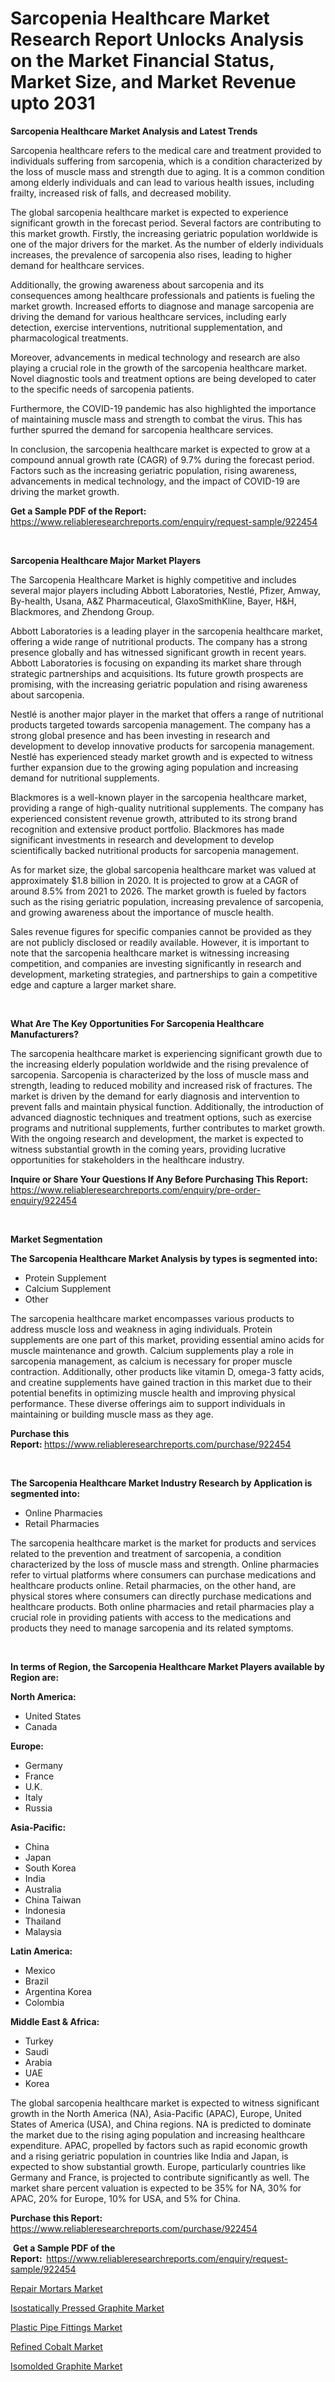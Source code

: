 <p><h1>Sarcopenia Healthcare Market Research Report Unlocks Analysis on the Market Financial Status, Market Size, and Market Revenue upto 2031</h1></p><p><strong>Sarcopenia Healthcare Market Analysis and Latest Trends</strong></p>
<p><p>Sarcopenia healthcare refers to the medical care and treatment provided to individuals suffering from sarcopenia, which is a condition characterized by the loss of muscle mass and strength due to aging. It is a common condition among elderly individuals and can lead to various health issues, including frailty, increased risk of falls, and decreased mobility.</p><p>The global sarcopenia healthcare market is expected to experience significant growth in the forecast period. Several factors are contributing to this market growth. Firstly, the increasing geriatric population worldwide is one of the major drivers for the market. As the number of elderly individuals increases, the prevalence of sarcopenia also rises, leading to higher demand for healthcare services.</p><p>Additionally, the growing awareness about sarcopenia and its consequences among healthcare professionals and patients is fueling the market growth. Increased efforts to diagnose and manage sarcopenia are driving the demand for various healthcare services, including early detection, exercise interventions, nutritional supplementation, and pharmacological treatments.</p><p>Moreover, advancements in medical technology and research are also playing a crucial role in the growth of the sarcopenia healthcare market. Novel diagnostic tools and treatment options are being developed to cater to the specific needs of sarcopenia patients.</p><p>Furthermore, the COVID-19 pandemic has also highlighted the importance of maintaining muscle mass and strength to combat the virus. This has further spurred the demand for sarcopenia healthcare services.</p><p>In conclusion, the sarcopenia healthcare market is expected to grow at a compound annual growth rate (CAGR) of 9.7% during the forecast period. Factors such as the increasing geriatric population, rising awareness, advancements in medical technology, and the impact of COVID-19 are driving the market growth.</p></p>
<p><strong>Get a Sample PDF of the Report:&nbsp;</strong> <a href="https://www.reliableresearchreports.com/enquiry/request-sample/922454">https://www.reliableresearchreports.com/enquiry/request-sample/922454</a></p>
<p>&nbsp;</p>
<p><strong>Sarcopenia Healthcare Major Market Players</strong></p>
<p><p>The Sarcopenia Healthcare Market is highly competitive and includes several major players including Abbott Laboratories, Nestlé, Pfizer, Amway, By-health, Usana, A&Z Pharmaceutical, GlaxoSmithKline, Bayer, H&H, Blackmores, and Zhendong Group.</p><p>Abbott Laboratories is a leading player in the sarcopenia healthcare market, offering a wide range of nutritional products. The company has a strong presence globally and has witnessed significant growth in recent years. Abbott Laboratories is focusing on expanding its market share through strategic partnerships and acquisitions. Its future growth prospects are promising, with the increasing geriatric population and rising awareness about sarcopenia.</p><p>Nestlé is another major player in the market that offers a range of nutritional products targeted towards sarcopenia management. The company has a strong global presence and has been investing in research and development to develop innovative products for sarcopenia management. Nestlé has experienced steady market growth and is expected to witness further expansion due to the growing aging population and increasing demand for nutritional supplements.</p><p>Blackmores is a well-known player in the sarcopenia healthcare market, providing a range of high-quality nutritional supplements. The company has experienced consistent revenue growth, attributed to its strong brand recognition and extensive product portfolio. Blackmores has made significant investments in research and development to develop scientifically backed nutritional products for sarcopenia management.</p><p>As for market size, the global sarcopenia healthcare market was valued at approximately $1.8 billion in 2020. It is projected to grow at a CAGR of around 8.5% from 2021 to 2026. The market growth is fueled by factors such as the rising geriatric population, increasing prevalence of sarcopenia, and growing awareness about the importance of muscle health.</p><p>Sales revenue figures for specific companies cannot be provided as they are not publicly disclosed or readily available. However, it is important to note that the sarcopenia healthcare market is witnessing increasing competition, and companies are investing significantly in research and development, marketing strategies, and partnerships to gain a competitive edge and capture a larger market share.</p></p>
<p>&nbsp;</p>
<p><strong>What Are The Key Opportunities For Sarcopenia Healthcare Manufacturers?</strong></p>
<p><p>The sarcopenia healthcare market is experiencing significant growth due to the increasing elderly population worldwide and the rising prevalence of sarcopenia. Sarcopenia is characterized by the loss of muscle mass and strength, leading to reduced mobility and increased risk of fractures. The market is driven by the demand for early diagnosis and intervention to prevent falls and maintain physical function. Additionally, the introduction of advanced diagnostic techniques and treatment options, such as exercise programs and nutritional supplements, further contributes to market growth. With the ongoing research and development, the market is expected to witness substantial growth in the coming years, providing lucrative opportunities for stakeholders in the healthcare industry.</p></p>
<p><strong>Inquire or Share Your Questions If Any Before Purchasing This Report:</strong> <a href="https://www.reliableresearchreports.com/enquiry/pre-order-enquiry/922454">https://www.reliableresearchreports.com/enquiry/pre-order-enquiry/922454</a></p>
<p>&nbsp;</p>
<p><strong>Market Segmentation</strong></p>
<p><strong>The Sarcopenia Healthcare Market Analysis by types is segmented into:</strong></p>
<p><ul><li>Protein Supplement</li><li>Calcium Supplement</li><li>Other</li></ul></p>
<p><p>The sarcopenia healthcare market encompasses various products to address muscle loss and weakness in aging individuals. Protein supplements are one part of this market, providing essential amino acids for muscle maintenance and growth. Calcium supplements play a role in sarcopenia management, as calcium is necessary for proper muscle contraction. Additionally, other products like vitamin D, omega-3 fatty acids, and creatine supplements have gained traction in this market due to their potential benefits in optimizing muscle health and improving physical performance. These diverse offerings aim to support individuals in maintaining or building muscle mass as they age.</p></p>
<p><strong>Purchase this Report:&nbsp;</strong><a href="https://www.reliableresearchreports.com/purchase/922454">https://www.reliableresearchreports.com/purchase/922454</a></p>
<p>&nbsp;</p>
<p><strong>The Sarcopenia Healthcare Market Industry Research by Application is segmented into:</strong></p>
<p><ul><li>Online Pharmacies</li><li>Retail Pharmacies</li></ul></p>
<p><p>The sarcopenia healthcare market is the market for products and services related to the prevention and treatment of sarcopenia, a condition characterized by the loss of muscle mass and strength. Online pharmacies refer to virtual platforms where consumers can purchase medications and healthcare products online. Retail pharmacies, on the other hand, are physical stores where consumers can directly purchase medications and healthcare products. Both online pharmacies and retail pharmacies play a crucial role in providing patients with access to the medications and products they need to manage sarcopenia and its related symptoms.</p></p>
<p>&nbsp;</p>
<p><strong>In terms of Region, the Sarcopenia Healthcare Market Players available by Region are:</strong></p>
<p>
    <p> <strong> North America: </strong>
        <ul>
            <li>United States</li>
            <li>Canada</li>
        </ul>
        </p> 
    <p> <strong> Europe: </strong>
        <ul>
            <li>Germany</li>
            <li>France</li>
            <li>U.K.</li>
            <li>Italy</li>
            <li>Russia</li>
        </ul>
        </p> 
    <p> <strong> Asia-Pacific: </strong>
        <ul>
            <li>China</li>
            <li>Japan</li>
            <li>South Korea</li>
            <li>India</li>
            <li>Australia</li>
            <li>China Taiwan</li>
            <li>Indonesia</li>
            <li>Thailand</li>
            <li>Malaysia</li>
        </ul>
        </p> 
    <p> <strong> Latin America: </strong>
        <ul>
            <li>Mexico</li>
            <li>Brazil</li>
            <li>Argentina Korea</li>
            <li>Colombia</li>
        </ul>
        </p> 
    <p> <strong> Middle East & Africa: </strong>
        <ul>
            <li>Turkey</li>
            <li>Saudi</li>
            <li>Arabia</li>
            <li>UAE</li>
            <li>Korea</li>
        </ul>
    </p>
    </p>
<p><p>The global sarcopenia healthcare market is expected to witness significant growth in the North America (NA), Asia-Pacific (APAC), Europe, United States of America (USA), and China regions. NA is predicted to dominate the market due to the rising aging population and increasing healthcare expenditure. APAC, propelled by factors such as rapid economic growth and a rising geriatric population in countries like India and Japan, is expected to show substantial growth. Europe, particularly countries like Germany and France, is projected to contribute significantly as well. The market share percent valuation is expected to be 35% for NA, 30% for APAC, 20% for Europe, 10% for USA, and 5% for China.</p></p>
<p><strong>Purchase this Report: </strong><a href="https://www.reliableresearchreports.com/purchase/922454">https://www.reliableresearchreports.com/purchase/922454</a></p>
<p>&nbsp;<strong>Get a Sample PDF of the Report:&nbsp;&nbsp;</strong><a href="https://www.reliableresearchreports.com/enquiry/request-sample/922454">https://www.reliableresearchreports.com/enquiry/request-sample/922454</a></p>
<p><strong></strong></p>
<p><p><a href="https://medium.com/@walterstanley64/repair-mortars-market-outlook-industry-overview-and-forecast-2024-to-2031-0218152c70ea">Repair Mortars Market</a></p><p><a href="https://medium.com/@walterstanley64/isostatically-pressed-graphite-market-size-market-outlook-and-market-forecast-2024-to-2031-4ad78ae3c09d">Isostatically Pressed Graphite Market</a></p><p><a href="https://medium.com/@walterstanley64/plastic-pipe-fittings-market-size-reveals-the-best-marketing-channels-in-global-industry-51ce52ba663f">Plastic Pipe Fittings Market</a></p><p><a href="https://medium.com/@walterstanley64/refined-cobalt-market-furnishes-information-on-market-share-market-trends-and-market-growth-f852fa04246a">Refined Cobalt Market</a></p><p><a href="https://medium.com/@walterstanley64/isomolded-graphite-market-size-reveals-the-best-marketing-channels-in-global-industry-5c1db1b3c2b6">Isomolded Graphite Market</a></p></p>